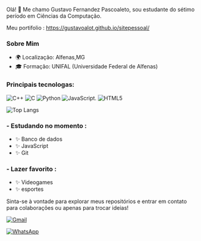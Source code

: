 
Olá! 👋 Me chamo Gustavo Fernandez Pascoaleto, sou estudante do sétimo período em Ciências da Computação.


Meu portifolio : https://gustavoalot.github.io/sitepessoal/
### Sobre Mim

- 🌍 Localização: Alfenas,MG
- 🎓 Formação: UNIFAL (Universidade Federal de Alfenas)



### Principais tecnologas:

![C++](https://img.shields.io/badge/C%2B%2B-00599C?style=for-the-badge&logo=c%2B%2B&logoColor=white)
![C](https://img.shields.io/badge/C-00599C?style=for-the-badge&logo=c&logoColor=white)
![Python](https://img.shields.io/badge/Python-3776AB?style=for-the-badge&logo=python&logoColor=white)
![JavaScript](https://img.shields.io/badge/JavaScript-F7DF1E?style=for-the-badge&logo=javascript&logoColor=black).
![HTML5](https://img.shields.io/badge/HTML5-E34F26?style=for-the-badge&logo=html5&logoColor=white)



![Top Langs](https://github-readme-stats.vercel.app/api/top-langs/?username=GustavoAlot&layout=compact)


### - Estudando no momento :
- ✨ Banco de dados
- ✨ JavaScript
- ✨ Git
  
### - Lazer favorito : 
- ✨ Videogames
- ✨ esportes







Sinta-se à vontade para explorar meus repositórios e entrar em contato para colaborações ou apenas para trocar ideias! 

 [![Gmail](https://img.shields.io/badge/Gmail-D14836?style=for-the-badge&logo=gmail&logoColor=white)](mailto:gusalot22@gmail.com)

 [![WhatsApp](https://img.shields.io/badge/WhatsApp-25D366?style=for-the-badge&logo=whatsapp&logoColor=white)](https://api.whatsapp.com/send?phone=5567998158212)

